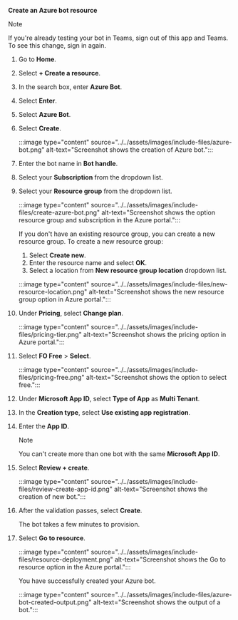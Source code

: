 **Create an Azure bot resource**

> [!NOTE]
> If you're already testing your bot in Teams, sign out of this app and Teams. To see this change, sign in again.

1. Go to **Home**.
1. Select **+ Create a resource**.
1. In the search box, enter **Azure Bot**.
1. Select **Enter**.
1. Select **Azure Bot**.
1. Select **Create**.

    :::image type="content" source="../../assets/images/include-files/azure-bot.png" alt-text="Screenshot shows the creation of Azure bot.":::

1. Enter the bot name in **Bot handle**.
1. Select your **Subscription** from the dropdown list.
1. Select your **Resource group** from the dropdown list.

    :::image type="content" source="../../assets/images/include-files/create-azure-bot.png" alt-text="Screenshot shows the option resource group and subscription in the Azure portal.":::

    If you don't have an existing resource group, you can create a new resource group. To create a new resource group:
    1. Select **Create new**.
    1. Enter the resource name and select **OK**.
    1. Select a location from **New resource group location** dropdown list.

    :::image type="content" source="../../assets/images/include-files/new-resource-location.png" alt-text="Screenshot shows the new resource group option in Azure portal.":::

1. Under **Pricing**, select **Change plan**.

    :::image type="content" source="../../assets/images/include-files/pricing-tier.png" alt-text="Screenshot shows the pricing option in Azure portal.":::

1. Select **FO Free** > **Select**.

    :::image type="content" source="../../assets/images/include-files/pricing-free.png" alt-text="Screenshot shows the option to select free.":::

1. Under **Microsoft App ID**, select **Type of App** as **Multi Tenant**.

1. In the **Creation type**, select **Use existing app registration**.

1. Enter the **App ID**.

   <!-- You can also select **Use existing app registration** and enter existing **App ID**, **App tenant ID**, and **MSI resource ID**. -->

    > [!NOTE]
    > You can't create more than one bot with the same **Microsoft App ID**.

1. Select **Review + create**.

    :::image type="content" source="../../assets/images/include-files/review-create-app-id.png" alt-text="Screenshot shows the creation of new bot.":::

1. After the validation passes, select **Create**.

    The bot takes a few minutes to provision.

1. Select **Go to resource**.

    :::image type="content" source="../../assets/images/include-files/resource-deployment.png" alt-text="Screenshot shows the Go to resource option in the Azure portal.":::

    You have successfully created your Azure bot.

    :::image type="content" source="../../assets/images/include-files/azure-bot-created-output.png" alt-text="Screenshot shows the output of a bot.":::
